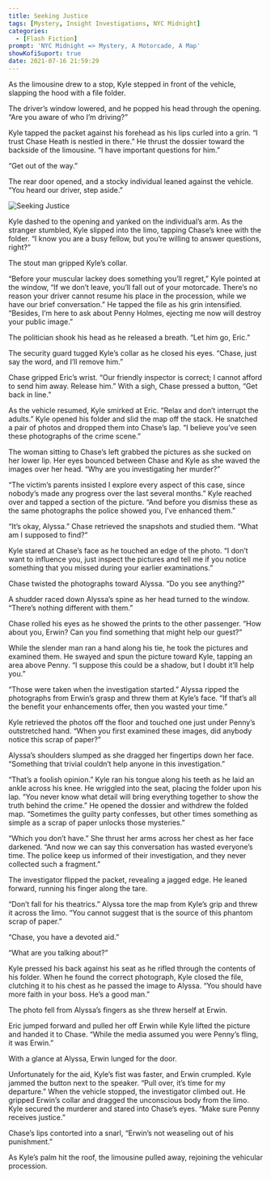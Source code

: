 ```yaml
---
title: Seeking Justice
tags: [Mystery, Insight Investigations, NYC Midnight]
categories:
  - [Flash Fiction]
prompt: 'NYC Midnight => Mystery, A Motorcade, A Map'
showKofiSuport: true
date: 2021-07-16 21:59:29
---
```


As the limousine drew to a stop, Kyle stepped in front of the vehicle, slapping the hood with a file folder. 

The driver’s window lowered, and he popped his head through the opening. “Are you aware of who I’m driving?”

Kyle tapped the packet against his forehead as his lips curled into a grin. “I trust Chase Heath is nestled in there.” He thrust the dossier toward the backside of the limousine. “I have important questions for him.”

“Get out of the way.”

The rear door opened, and a stocky individual leaned against the vehicle. “You heard our driver, step aside.”<!-- more -->

<div class="embedded-image-left">

![Seeking Justice](/images/nyc-midnight/2021/seeking-justice.png)

</div>

Kyle dashed to the opening and yanked on the individual’s arm. As the stranger stumbled, Kyle slipped into the limo, tapping Chase’s knee with the folder. “I know you are a busy fellow, but you’re willing to answer questions, right?”

The stout man gripped Kyle’s collar.

“Before your muscular lackey does something you’ll regret,” Kyle pointed at the window, “If we don’t leave, you’ll fall out of your motorcade. There’s no reason your driver cannot resume his place in the procession, while we have our brief conversation.” He tapped the file as his grin intensified. “Besides, I’m here to ask about Penny Holmes, ejecting me now will destroy your public image.”

The politician shook his head as he released a breath. “Let him go, Eric.”

The security guard tugged Kyle’s collar as he closed his eyes. “Chase, just say the word, and I’ll remove him.”

Chase gripped Eric’s wrist. “Our friendly inspector is correct; I cannot afford to send him away. Release him.” With a sigh, Chase pressed a button, “Get back in line.”

As the vehicle resumed, Kyle smirked at Eric. “Relax and don’t interrupt the adults.” Kyle opened his folder and slid the map off the stack. He snatched a pair of photos and dropped them into Chase’s lap. “I believe you’ve seen these photographs of the crime scene.”

The woman sitting to Chase’s left grabbed the pictures as she sucked on her lower lip. Her eyes bounced between Chase and Kyle as she waved the images over her head. “Why are you investigating her murder?”

“The victim’s parents insisted I explore every aspect of this case, since nobody’s made any progress over the last several months.” Kyle reached over and tapped a section of the picture. “And before you dismiss these as the same photographs the police showed you, I’ve enhanced them.”

“It’s okay, Alyssa.” Chase retrieved the snapshots and studied them. “What am I supposed to find?”

Kyle stared at Chase’s face as he touched an edge of the photo. “I don’t want to influence you, just inspect the pictures and tell me if you notice something that you missed during your earlier examinations.”

Chase twisted the photographs toward Alyssa. “Do you see anything?”

A shudder raced down Alyssa’s spine as her head turned to the window. “There’s nothing different with them.”

Chase rolled his eyes as he showed the prints to the other passenger. “How about you, Erwin? Can you find something that might help our guest?”

While the slender man ran a hand along his tie, he took the pictures and examined them. He swayed and spun the picture toward Kyle, tapping an area above Penny. “I suppose this could be a shadow, but I doubt it’ll help you.”

“Those were taken when the investigation started.” Alyssa ripped the photographs from Erwin’s grasp and threw them at Kyle’s face. “If that’s all the benefit your enhancements offer, then you wasted your time.”

Kyle retrieved the photos off the floor and touched one just under Penny’s outstretched hand. “When you first examined these images, did anybody notice this scrap of paper?”

Alyssa’s shoulders slumped as she dragged her fingertips down her face. “Something that trivial couldn’t help anyone in this investigation.”

“That’s a foolish opinion.” Kyle ran his tongue along his teeth as he laid an ankle across his knee. He wriggled into the seat, placing the folder upon his lap. “You never know what detail will bring everything together to show the truth behind the crime.” He opened the dossier and withdrew the folded map. “Sometimes the guilty party confesses, but other times something as simple as a scrap of paper unlocks those mysteries.”

“Which you don’t have.” She thrust her arms across her chest as her face darkened. “And now we can say this conversation has wasted everyone’s time. The police keep us informed of their investigation, and they never collected such a fragment.”

The investigator flipped the packet, revealing a jagged edge. He leaned forward, running his finger along the tare.

“Don’t fall for his theatrics.” Alyssa tore the map from Kyle’s grip and threw it across the limo. “You cannot suggest that is the source of this phantom scrap of paper.”

“Chase, you have a devoted aid.”

“What are you talking about?”

Kyle pressed his back against his seat as he rifled through the contents of his folder. When he found the correct photograph, Kyle closed the file, clutching it to his chest as he passed the image to Alyssa. “You should have more faith in your boss. He’s a good man.”

The photo fell from Alyssa’s fingers as she threw herself at Erwin.

Eric jumped forward and pulled her off Erwin while Kyle lifted the picture and handed it to Chase. “While the media assumed you were Penny’s fling, it was Erwin.”

With a glance at Alyssa, Erwin lunged for the door. 

Unfortunately for the aid, Kyle’s fist was faster, and Erwin crumpled. Kyle jammed the button next to the speaker. “Pull over, it’s time for my departure.” When the vehicle stopped, the investigator climbed out. He gripped Erwin’s collar and dragged the unconscious body from the limo. Kyle secured the murderer and stared into Chase’s eyes. “Make sure Penny receives justice.”

Chase’s lips contorted into a snarl, “Erwin’s not weaseling out of his punishment.”

As Kyle’s palm hit the roof, the limousine pulled away, rejoining the vehicular procession.